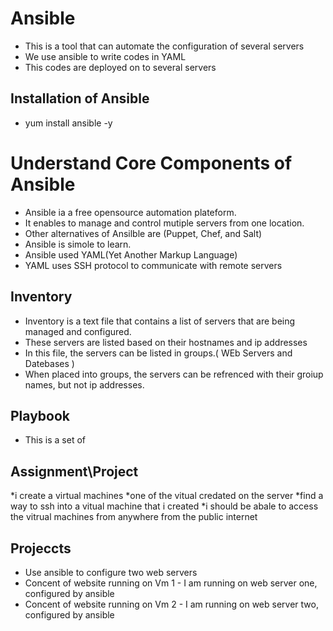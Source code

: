 # Ansible
- This is a tool that can automate the configuration of several servers
- We use ansible to write codes in YAML
- This codes are deployed on to several servers 

## Installation of Ansible 
- yum install ansible -y 





# Understand Core Components of Ansible
* Ansible ia a free opensource automation plateform. 
* It enables to manage and control mutiple servers from one location. 
* Other alternatives of Ansilble are (Puppet, Chef, and Salt)
* Ansible is simole to learn.
* Ansible used YAML(Yet Another Markup Language)
* YAML uses SSH protocol to communicate with remote servers

## Inventory 
* Inventory is a text file that contains  a list of servers that are being managed and configured. 
* These servers are listed based on their hostnames and ip addresses 
* In this file, the servers can be listed in groups.( WEb Servers and Datebases )
* When placed into groups, the servers can be refrenced with their groiup names, but not ip addresses.

## Playbook 
* This is a set of 




## Assignment\Project 
*i create a virtual machines 
*one of the vitual credated on the server 
*find a way to ssh into a vitual machine that i created 
*i should be abale to access the vitrual machines from anywhere from the public internet 

## Projeccts
* Use ansible to configure two web servers 
* Concent of website running on Vm 1 - I am running on web server one, configured by ansible 
* Concent of website running on Vm 2 - I am running on web server two, configured by ansible